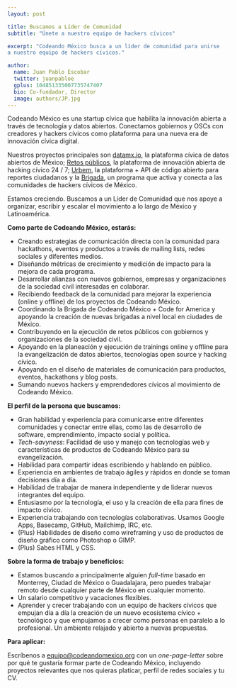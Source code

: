 ```yaml
---
layout: post

title: Buscamos a Líder de Comunidad
subtitle: "Únete a nuestro equipo de hackers cívicos"

excerpt: "Codeando México busca a un líder de comunidad para unirse 
a nuestro equipo de hackers cívicos."

author:
  name: Juan Pablo Escobar
  twitter: juanpabloe
  gplus: 104851335007735747407 
  bio: Co-fundador, Director
  image: authors/JP.jpg
---
```


Codeando México es una startup cívica que habilita la innovación abierta a través de tecnología y datos abiertos. 
Conectamos gobiernos y OSCs con creadores y hackers cívicos como plataforma para una nueva era de innovación cívica 
digital.

Nuestros proyectos principales son [datamx.io](http://datamx.io/), la plataforma cívica de datos abiertos de México; 
[Retos públicos](http://codeandomexico.org/retos), la plataforma de innovación abierta de hacking cívico 24 / 7; 
[Urbem](https://github.com/CodeandoMexico/reporte-ciudadano), la plataforma + API de código abierto para 
reportes ciudadanos y la [Brigada](http://codeforall.mx/), un programa que activa y conecta a las comunidades de 
hackers cívicos de México.

Estamos creciendo. Buscamos a un Líder de Comunidad que nos apoye a organizar, escribir y escalar el movimiento
a lo largo de México y Latinoamérica.

**Como parte de Codeando México, estarás:**

* Creando estrategias de comunicación directa con la comunidad para hackathons, eventos y productos a través de mailing lists, redes sociales y diferentes medios.
* Diseñando métricas de crecimiento y medición de impacto para la mejora de cada programa.
* Desarrollar alianzas con nuevos gobiernos, empresas y organizaciones de la sociedad civil interesadas en colaborar.
* Recibiendo feedback de la comunidad para mejorar la experiencia (online y offline) de los proyectos de Codeando México.
* Coordinando la Brigada de Codeando México + Code for America y apoyando la creación de nuevas brigadas a nivel local en ciudades de México.
* Contribuyendo en la ejecución de retos públicos con gobiernos y organizaciones de la sociedad civil.
* Apoyando en la planeación y ejecución de trainings online y offline para la evangelización de datos abiertos, tecnologías open source y hacking cívico.
* Apoyando en el diseño de materiales de comunicación para productos, eventos, hackathons y blog posts.
* Sumando nuevos hackers y emprendedores cívicos al movimiento de Codeando México.

**El perfil de la persona que buscamos:**

* Gran habilidad y experiencia para comunicarse entre diferentes comunidades y conectar entre ellas, como las de desarrollo de software, emprendimiento, impacto social y política.
* *Tech-savyness*: Facilidad de uso y manejo con tecnologías web y características de productos de Codeando México para su evangelización.
* Habilidad para compartir ideas escribiendo y hablando en público.
* Experiencia en ambientes de trabajo ágiles y rápidos en donde se toman decisiones día a día.
* Habilidad de trabajar de manera independiente y de liderar nuevos integrantes del equipo.
* Entusiasmo por la tecnología, el uso y la creación de ella para fines de impacto cívico.
* Experiencia trabajando con tecnologías colaborativas. Usamos Google Apps, Basecamp, GitHub, Mailchimp, IRC, etc.
* (Plus) Habilidades de diseño como wireframing y uso de productos de diseño gráfico como Photoshop o GIMP.
* (Plus) Sabes HTML y CSS.

**Sobre la forma de trabajo y beneficios:**

* Estamos buscando a principalmente alguien *full-time* basado en Monterrey, Ciudad de México o Guadalajara, pero puedes trabajar remoto desde cualquier parte de México en cualquier momento.
* Un salario competitivo y vacaciones flexibles.
* Aprender y crecer trabajando con un equipo de hackers cívicos que empujan día a día la creación de un nuevo ecosistema cívico + tecnológico y que empujamos a crecer como personas en paralelo a lo profesional. Un ambiente relajado y abierto a nuevas propuestas.

**Para aplicar:**

Escríbenos a <equipo@codeandomexico.org> con un *one-page-letter* sobre por qué te gustaría formar parte de Codeando México, incluyendo proyectos relevantes que nos quieras platicar, perfil de redes sociales y tu CV.
